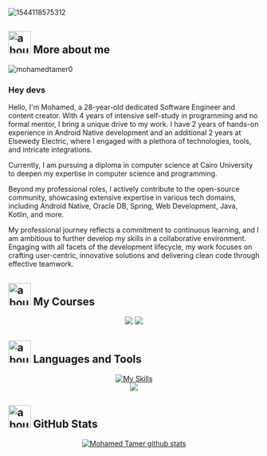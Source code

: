 <!-- <p align="center">
 <a href="https://www.udemy.com/user/mohamed-tamer-15/"><img src="https://img.shields.io/badge/Udemy-A100FF?style=for-the-badge&logo=Udemy&logoColor=white"></a>
 <a href="https://www.youtube.com/user/MohamedTamer0/"><img  src="https://img.shields.io/badge/YouTube-FF0000?style=for-the-badge&logo=youtube&logoColor=white"></a></br>
 <a href="https://github.com/sponsors/mohamedtamer0"><img alt="Sponsors" src="https://skydoves.github.io/badges/badge_sponsors.svg"/></a></br>
<a href="https://github.com/mohamedtamer0"><img align="center" src="https://github-readme-stats.vercel.app/api?username=mohamedtamer0&show_icons=true&line_height=27" alt="Mohamed Tamer github stats"/></a>
</p>


<!-- ## Mohamed Tamer - @mohamedtamer0 -->

![1544118575312](https://github.com/user-attachments/assets/a56a2de2-e6f5-4544-926e-54f849e9055c)

<!-- ![1544118575312](https://user-images.githubusercontent.com/51374446/149413490-fb3a6507-eb23-4e08-a756-842c47727978.jpg) -->


## <img width="45" alt="about" src="https://raw.github.com/elizarov/elizarov/master/about.png"> More about me
<p align="left"> <img src="https://komarev.com/ghpvc/?username=mohamedtamer0&label=Profile%20views&color=0e75b6&style=flat" alt="mohamedtamer0" /> </p>



### Hey devs 
<p>
Hello, I'm Mohamed, a 28-year-old dedicated Software Engineer and content creator. With 4 years of intensive self-study in programming and no formal mentor, I bring a unique drive to my work. I have 2 years of hands-on experience in Android Native development and an additional 2 years at Elsewedy Electric, where I engaged with a plethora of technologies, tools, and intricate integrations.

Currently, I am pursuing a diploma in computer science at Cairo University to deepen my expertise in computer science and programming.

Beyond my professional roles, I actively contribute to the open-source community, showcasing extensive expertise in various tech domains, including Android Native, Oracle DB, Spring, Web Development, Java, Kotlin, and more.

My professional journey reflects a commitment to continuous learning, and I am ambitious to further develop my skills in a collaborative environment. Engaging with all facets of the development lifecycle, my work focuses on crafting user-centric, innovative solutions and delivering clean code through effective teamwork.
</p>

## <img width="45" alt="about" src="https://raw.github.com/elizarov/elizarov/master/about.png"> My Courses
<div align="center">
 <a href="https://www.udemy.com/user/mohamed-tamer-15/"><img src="https://img.shields.io/badge/Udemy-A100FF?style=for-the-badge&logo=Udemy&logoColor=white"></a>
  <a href="https://www.youtube.com/user/tamer3044/"><img  src="https://img.shields.io/badge/YouTube-FF0000?style=for-the-badge&logo=youtube&logoColor=white"></a>
 </div>
 
 
 ## <img width="45" alt="about" src="https://raw.github.com/elizarov/elizarov/master/about.png"> Languages and Tools
<div align="center">

[![My Skills](https://skillicons.dev/icons?i=js,html,css,kotlin,c,cs,cpp,go,java,php,py,swift,ts,androidstudio,angular,atom,bootstrap,eclipse,firebase,git,github,gradle,idea,ktor,linux,maven,mongodb,mysql,netlify,nodejs,pug,reactivex,sass,spring,sqlite,stackoverflow,visualstudio,vscode,vue,xd,spring,docker,kubernetes)](https://skillicons.dev)
<br/>
<img src="https://img.shields.io/badge/Oracle-F80000?style=for-the-badge&logo=oracle&logoColor=black">


</div>


 

## <img width="45" alt="about" src="https://raw.github.com/elizarov/elizarov/master/about.png"> GitHub Stats


<div align="center">
 <a href="https://github.com/mohamedtamer0">
 <img align="center" src="https://github-readme-stats.vercel.app/api?username=mohamedtamer0&show_icons=true&show=reviews,discussions_started,discussions_answered,prs_merged,prs_merged_percentage" alt="Mohamed Tamer github stats"/>
</a>
</div>

